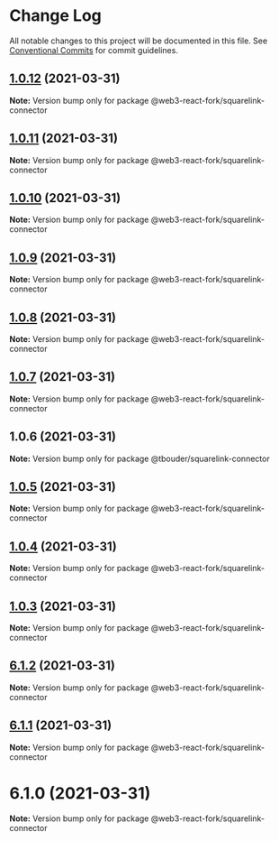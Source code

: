 # Change Log

All notable changes to this project will be documented in this file.
See [Conventional Commits](https://conventionalcommits.org) for commit guidelines.

## [1.0.12](https://github.com/TBouder/web3-react-fork/compare/@web3-react-fork/squarelink-connector@1.0.11...@web3-react-fork/squarelink-connector@1.0.12) (2021-03-31)

**Note:** Version bump only for package @web3-react-fork/squarelink-connector





## [1.0.11](https://github.com/TBouder/web3-react-fork/compare/@web3-react-fork/squarelink-connector@1.0.10...@web3-react-fork/squarelink-connector@1.0.11) (2021-03-31)

**Note:** Version bump only for package @web3-react-fork/squarelink-connector





## [1.0.10](https://github.com/TBouder/web3-react-fork/compare/@web3-react-fork/squarelink-connector@1.0.9...@web3-react-fork/squarelink-connector@1.0.10) (2021-03-31)

**Note:** Version bump only for package @web3-react-fork/squarelink-connector





## [1.0.9](https://github.com/TBouder/web3-react-fork/compare/@web3-react-fork/squarelink-connector@1.0.8...@web3-react-fork/squarelink-connector@1.0.9) (2021-03-31)

**Note:** Version bump only for package @web3-react-fork/squarelink-connector





## [1.0.8](https://github.com/TBouder/web3-react-fork/compare/@web3-react-fork/squarelink-connector@1.0.7...@web3-react-fork/squarelink-connector@1.0.8) (2021-03-31)

**Note:** Version bump only for package @web3-react-fork/squarelink-connector





## [1.0.7](https://github.com/TBouder/web3-react-fork/compare/@web3-react-fork/squarelink-connector@1.0.5...@web3-react-fork/squarelink-connector@1.0.7) (2021-03-31)

**Note:** Version bump only for package @web3-react-fork/squarelink-connector





## 1.0.6 (2021-03-31)

**Note:** Version bump only for package @tbouder/squarelink-connector





## [1.0.5](https://github.com/TBouder/web3-react-fork/compare/@web3-react-fork/squarelink-connector@1.0.4...@web3-react-fork/squarelink-connector@1.0.5) (2021-03-31)

**Note:** Version bump only for package @web3-react-fork/squarelink-connector





## [1.0.4](https://github.com/TBouder/web3-react-fork/compare/@web3-react-fork/squarelink-connector@1.0.3...@web3-react-fork/squarelink-connector@1.0.4) (2021-03-31)

**Note:** Version bump only for package @web3-react-fork/squarelink-connector





## [1.0.3](https://github.com/TBouder/web3-react-fork/compare/@web3-react-fork/squarelink-connector@6.1.2...@web3-react-fork/squarelink-connector@1.0.3) (2021-03-31)

**Note:** Version bump only for package @web3-react-fork/squarelink-connector





## [6.1.2](https://github.com/TBouder/web3-react-fork/compare/@web3-react-fork/squarelink-connector@6.1.1...@web3-react-fork/squarelink-connector@6.1.2) (2021-03-31)

**Note:** Version bump only for package @web3-react-fork/squarelink-connector





## [6.1.1](https://github.com/TBouder/web3-react-fork/compare/@web3-react-fork/squarelink-connector@6.1.0...@web3-react-fork/squarelink-connector@6.1.1) (2021-03-31)

**Note:** Version bump only for package @web3-react-fork/squarelink-connector





# 6.1.0 (2021-03-31)

**Note:** Version bump only for package @web3-react-fork/squarelink-connector
